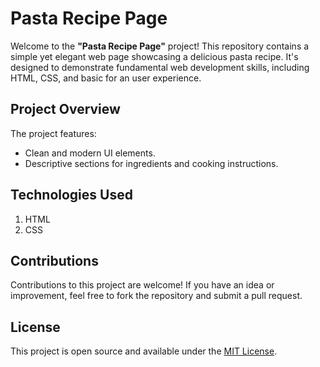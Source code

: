 # **Pasta Recipe Page**

Welcome to the **"Pasta Recipe Page"** project! This repository contains a simple yet elegant web page showcasing a delicious pasta recipe. It's designed to demonstrate fundamental web development skills, including HTML, CSS, and basic for an user experience.

## **Project Overview**

The project features:

- Clean and modern UI elements.
- Descriptive sections for ingredients and cooking instructions.

## **Technologies Used**

1. HTML
2. CSS

## **Contributions**

Contributions to this project are welcome! If you have an idea or improvement, feel free to fork the repository and submit a pull request.

## **License**

This project is open source and available under the [MIT License](LICENSE).
